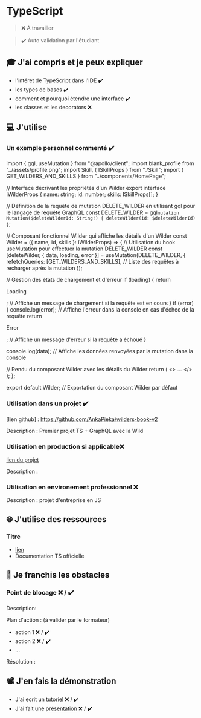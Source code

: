 # TypeScript

> ❌ A travailler

> ✔️ Auto validation par l'étudiant

## 🎓 J'ai compris et je peux expliquer

- l'intéret de TypeScript dans l'IDE ✔️
- les types de bases ✔️
- comment et pourquoi étendre une interface ✔️
- les classes et les decorators ❌

## 💻 J'utilise

### Un exemple personnel commenté ✔️

import { gql, useMutation } from "@apollo/client";
import blank_profile from "../assets/profile.png";
import Skill, { ISkillProps } from "./Skill";
import { GET_WILDERS_AND_SKILLS } from "../components/HomePage";

// Interface décrivant les propriétés d'un Wilder
export interface IWilderProps {
  name: string;
  id: number;
  skills: ISkillProps[];
}

// Définition de la requête de mutation DELETE_WILDER en utilisant gql pour le langage de requête GraphQL
const DELETE_WILDER = gql`
  mutation Mutation($deleteWilderId: String!) {
    deleteWilder(id: $deleteWilderId)
  }
`;

// Composant fonctionnel Wilder qui affiche les détails d'un Wilder
const Wilder = ({ name, id, skills }: IWilderProps) => {
  // Utilisation du hook useMutation pour effectuer la mutation DELETE_WILDER
  const [deleteWilder, { data, loading, error }] = useMutation(DELETE_WILDER, {
    refetchQueries: [GET_WILDERS_AND_SKILLS], // Liste des requêtes à recharger après la mutation
  });

  // Gestion des états de chargement et d'erreur
  if (loading) {
    return <p>Loading</p>; // Affiche un message de chargement si la requête est en cours
  }
  if (error) {
    console.log(error); // Affiche l'erreur dans la console en cas d'échec de la requête
    return <p>Error</p>; // Affiche un message d'erreur si la requête a échoué
  }
  
  console.log(data); // Affiche les données renvoyées par la mutation dans la console

  // Rendu du composant Wilder avec les détails du Wilder
  return (
    <>
     ...
    </>
  );
};

export default Wilder; // Exportation du composant Wilder par défaut

### Utilisation dans un projet ✔️

[lien github] : https://github.com/AnkaPieka/wilders-book-v2

Description : Premier projet TS + GraphQL avec la Wild

### Utilisation en production si applicable❌

[lien du projet](...)

Description :

### Utilisation en environement professionnel ❌

Description : projet d'entreprise en JS

## 🌐 J'utilise des ressources

### Titre

- [lien](https://www.typescriptlang.org/docs/)
- Documentation TS officielle

## 🚧 Je franchis les obstacles

### Point de blocage ❌ / ✔️

Description:

Plan d'action : (à valider par le formateur)

- action 1 ❌ / ✔️
- action 2 ❌ / ✔️
- ...

Résolution :

## 📽️ J'en fais la démonstration

- J'ai ecrit un [tutoriel](...) ❌ / ✔️
- J'ai fait une [présentation](...) ❌ / ✔️

